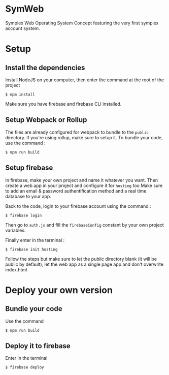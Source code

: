 # SymWeb
Symplex Web Operating System Concept featuring the very first symplex account system. 

# Setup
## Install the dependencies
Install NodeJS on your computer, then enter the command at the root of the project
```
$ npm install
```
Make sure you have firebase and firebase CLI installed. 

## Setup Webpack or Rollup
The files are already configured for webpack to bundle to the `public` directory. If you're using rollup, make sure to setup it. 
To bundle your code, use the command : 
```
$ npm run build
```

## Setup firebase
In firebase, make your own project and name it whatever you want. 
Then create a web app in your project and configure it for `hosting` too
Make sure to add an email & password authentification method and a real time database to your app.

Back to the code, login to your firebase account using the command : 
```
$ firebase login
```
Then go to `auth.js` and fill the `firebaseConfig` constant by your own project variables.

Finally enter in the terminal : 
```
$ firebase init hosting
```
Follow the steps but make sure to let the public directory blank (it will be public by default), let the web app as a single page app and don't overwrite index.html

# Deploy your own version
## Bundle your code
Use the command 
```
$ npm run build
```
## Deploy it to firebase
Enter in the terminal
```
$ firebase deploy
```
